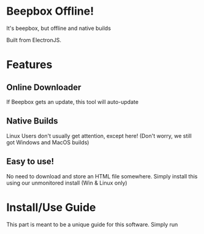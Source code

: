 # Beepbox Offline!
It's beepbox, but offline and native builds

Built from ElectronJS.

# Features

## Online Downloader
If Beepbox gets an update, this tool will auto-update

## Native Builds
Linux Users don't usually get attention, except here! (Don't worry, we still got Windows and MacOS builds)

## Easy to use!
No need to download and store an HTML file somewhere. Simply install this using our unmonitored install (Win & Linux only)

# Install/Use Guide
This part is meant to be a unique guide for this software. Simply run 
